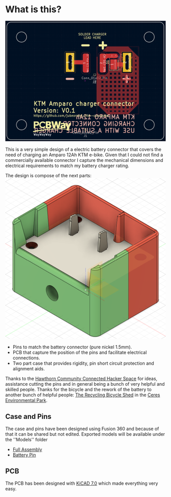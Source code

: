 # What is this?
![PCB](https://github.com/jubeormk1/ktm-connector/blob/9f4e6564e53cd31f6e17c3dc811f09fedfe6a111/Images/PCB_v0.1.png)

This is a very simple design of a electric battery connector that covers the need of charging an Amparo 12Ah KTM e-bike. Given that I could not find a commercially available connector I capture the mechanical dimensions and electrical requirements to match my battery charger rating.

The design is compose of the next parts:
![Connector 3D Model](https://github.com/jubeormk1/ktm-connector/blob/5dfcd1b7cf2481bd81aa9e07696a8cb33e575b33/Images/ConnectorV33.png)
- Pins to match the battery connector (pure nickel 1.5mm).
- PCB that capture the position of the pins and facilitate electrical connections.
- Two part case that provides rigidity, pin short circuit protection and alignment aids.  

Thanks to the [Hawthorn Community Connected Hacker Space](https://www.hackmelbourne.org/) for ideas, assistance cutting the pins and in general being a bunch of very helpful and skilled people. Thanks for the bicycle and the rework of the battery to another bunch of helpful people: [The Recycling Bicycle Shed](https://thebikeshed.org.au/) in the [Ceres Environmental Park](https://ceres.org.au/).

## Case and Pins

The case and pins have been designed using Fusion 360 and because of that it can be shared but not edited. Exported models will be available under the ''Models'' folder
- [Full Assembly](https://a360.co/49ZnHQx)
- [Battery Pin](https://a360.co/49YjsVp)

## PCB

The PCB has been designed with [KiCAD 7.0](https://www.kicad.org/) which made everything very easy.
